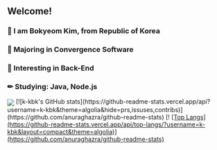 ## Welcome!
### 📌 I am Bokyeom Kim, from Republic of Korea 
### 📌 Majoring in Convergence Software 
### 📌 Interesting in Back-End
### ✏ Studying: Java, Node.js

  <img align="center" src="https://github-readme-stats.vercel.app/api/pin/?username=anuraghazra&repo=github-readme-stats" />
</a>
[![k-kbk's GitHub stats](https://github-readme-stats.vercel.app/api?username=k-kbk&theme=algolia&hide=prs,issuses,contribs)](https://github.com/anuraghazra/github-readme-stats) [!
<a href="https://github.com/anuraghazra/github-readme-stats">
  [Top Langs](https://github-readme-stats.vercel.app/api/top-langs/?username=k-kbk&layout=compact&theme=algolia)](https://github.com/anuraghazra/github-readme-stats)
</a>


